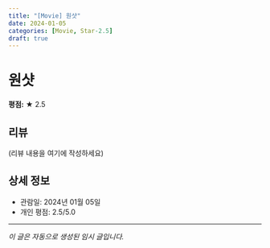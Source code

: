 ```yaml
---
title: "[Movie] 원샷"
date: 2024-01-05
categories: [Movie, Star-2.5]
draft: true
---
```


# 원샷

**평점:** ★ 2.5

## 리뷰

(리뷰 내용을 여기에 작성하세요)

## 상세 정보

- 관람일: 2024년 01월 05일
- 개인 평점: 2.5/5.0

---

*이 글은 자동으로 생성된 임시 글입니다.*
